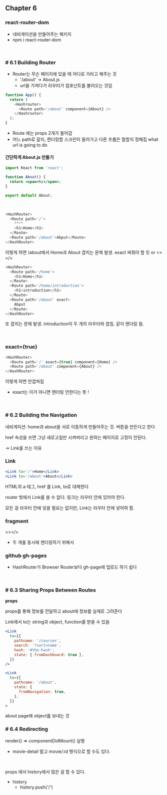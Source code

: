 ## Chapter 6

### react-router-dom

- 네비게이션을 만들어주는 패키지
- npm i react-router-dom

<br>

### # 6.1 Building Router

- Router는 무슨 페이지에 있을 때 어디로 가라고 해주는 것
  - '/about' -> About.js
  - url을 가져다가 라우터가 컴포넌트를 불러오는 것임

```javascript
function App() {
  return (
    <Hashrouter>
      <Route path='/about' component={About} />
    </Hashrouter>
  );
}
```

- Route 에는 props 2개가 들어감
- 어느 path로 갈지, 렌더링할 스크린이 들어가고 다른 프롭은 뭘할지 정해짐 what url is going to do

#### 간단하게 About.js 만들기

```jsx
import React from 'react';

function About() {
  return <span>hi</span>;
}

export default About;
```

<br>

```javascript
<HashRouter>
  <Route path='/'>
    ****
    <h1>Home</h1>
  </Route>
  <Route path='/about'>Abput</Route>
</HashRouter>
```

이렇게 하면 /about에서 Home과 About 겹치는 문제 발생. exact 써줘야 할 듯 or <></>

```javascript
<HashRouter>
  <Route path='/home'>
    <h1>Home</h1>
  </Route>
  <Route path='/home/introduction'>
    <h1>introduction</h1>
  </Route>
  <Route path='/about' exact>
    Abput
  </Route>
</HashRouter>
```

또 겹치는 문제 발생. introduction이 두 개의 라우터와 겹침. 같이 렌더링 됨.

<br>

### exact={true}

```javascript
<HashRouter>
  <Route path='/' exact={true} component={Home} />
  <Route path='/about' component={About} />
</HashRouter>
```

이렇게 하면 안겹쳐짐

- exact는 이거 아니면 렌더링 안한다는 뜻 !

<br>

### # 6.2 Building the Navigation

네비게이션: home과 about을 서로 이동하게 만들어주는 것. 버튼을 만든다고 한다

href 속성을 쓰면 그냥 새로고침만 시켜버리고 원하는 페이지로 고정이 안된다.

-> Link를 쓰는 이유

### Link

```jsx
<Link to='/'>Home</Link>
<Link to='/about'>About</Link>
```

HTML의 a 태그, href 를 Link, to로 대체한다

router 밖에서 Link를 쓸 수 없다.
링크는 라우터 안에 있어야 한다.

모든 걸 라우터 안에 넣을 필요는 없지만, Link는 라우터 안에 넣어여 함.

### fragment

<></>

- 두 개를 동시에 렌더링하기 위해서

### github gh-pages

- HashRouter가 Browser Router보다 gh-page에 업로드 하기 쉽다

<br>

### # 6.3 Sharing Props Between Routes

**props**

props를 통해 정보를 전달하고 about에 정보를 실제로 그려준다

Link에서 to는 string과 object, function를 받을 수 있음

```jsx
<Link
  to={{
    pathname: '/courses',
    search: '?sort=name',
    hash: '#the-hash',
    state: { fromDashboard: true },
  }}
/>
```

```jsx
<Link
  to={{
    pathname: '/about',
    state: {
      fromNavigation: true,
    },
  }}
>
```

about page에 object를 보내는 것

### # 6.4 Redirecting

render() => componentDidMount() 실행

- movie-detail 말고 movie/:id 형식으로 할 수도 있다.

<br>

props 에서 history에서 많은 걸 할 수 있다.

- history
  - history.push('/')
